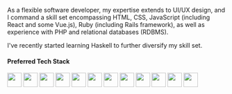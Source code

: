 As a flexible software developer, my expertise extends to UI/UX design, and I command a skill set encompassing HTML, CSS, JavaScript (including React and some Vue.js), Ruby (including Rails framework), as well as experience with PHP and relational databases (RDBMS).

I've recently started learning Haskell to further diversify my skill set.

#### Preferred Tech Stack

<img height="33px" width="33px" src="https://cdn.jsdelivr.net/gh/devicons/devicon/icons/html5/html5-plain-wordmark.svg"> <img height="33px" width="33px" src="https://cdn.jsdelivr.net/gh/devicons/devicon/icons/sass/sass-original.svg"> <img height="33px" width="33px" src="https://cdn.jsdelivr.net/gh/devicons/devicon/icons/tailwindcss/tailwindcss-plain.svg"> <img height="33px" width="33px" src="https://cdn.jsdelivr.net/gh/devicons/devicon/icons/typescript/typescript-original.svg"> <img height="33px" width="33px" src="https://cdn.jsdelivr.net/gh/devicons/devicon/icons/react/react-original-wordmark.svg"> <img height="33px" width="33px" src="https://cdn.jsdelivr.net/gh/devicons/devicon/icons/redux/redux-original.svg">
<img height="33px" width="33px" src="https://cdn.jsdelivr.net/gh/devicons/devicon/icons/postgresql/postgresql-plain-wordmark.svg"> <img height="33px" width="33px" src="https://cdn.jsdelivr.net/gh/devicons/devicon/icons/php/php-plain.svg"> <img height="33px" width="33px" src="https://cdn.jsdelivr.net/gh/devicons/devicon/icons/linux/linux-original.svg"> <img height="33px" width="33px" src="https://cdn.jsdelivr.net/gh/devicons/devicon/icons/jest/jest-plain.svg"> <img height="33px" width="33px" src="https://cdn.jsdelivr.net/gh/devicons/devicon/icons/visualstudio/visualstudio-plain.svg"> <img height="33px" width="33px" src="https://cdn.jsdelivr.net/gh/devicons/devicon/icons/figma/figma-original.svg">



